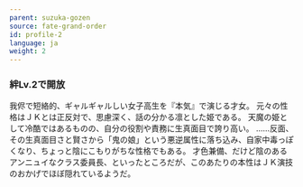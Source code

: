 ```yaml
---
parent: suzuka-gozen
source: fate-grand-order
id: profile-2
language: ja
weight: 2
---
```


### 絆Lv.2で開放

我侭で短絡的、ギャルギャルしい女子高生を『本気』で演じる才女。
元々の性格はＪＫとは正反対で、思慮深く、話の分かる凛とした姫である。
天魔の姫として冷酷ではあるものの、自分の役割や責務に生真面目で誇り高い。
……反面、その生真面目さと賢さから「鬼の娘」という悪逆属性に落ち込み、自家中毒っぽくなり、ちょっと陰にこもりがちな性格でもある。
才色兼備、だけど陰のあるアンニュイなクラス委員長、といったところだが、このあたりの本性はＪＫ演技のおかげでほぼ隠れているようだ。
